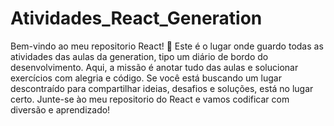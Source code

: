 # Atividades_React_Generation

Bem-vindo ao meu repositorio React! 🚀 Este é o lugar onde guardo todas as atividades das aulas da generation,
tipo um diário de bordo do desenvolvimento. Aqui, a missão é anotar tudo das aulas e solucionar exercícios com alegria e código.
Se você está buscando um lugar descontraído para compartilhar ideias, 
desafios e soluções, está no lugar certo.
Junte-se ào meu repositorio do React e vamos codificar com diversão e aprendizado!
